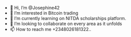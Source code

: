 - 👋 Hi, I’m @Josephine42
- 👀 I’m interested in Bitcoin trading
- 🌱 I’m currently learning on NITDA scholarships platform.
- 💞️ I’m looking to collaborate on every area as it unfolds
- 📫 How to reach me +2348026181322..

<!---
Josephine42/Josephine42 is a ✨ special ✨ repository because its `README.md` (this file) appears on your GitHub profile.
You can click the Preview link to take a look at your changes.
--->

